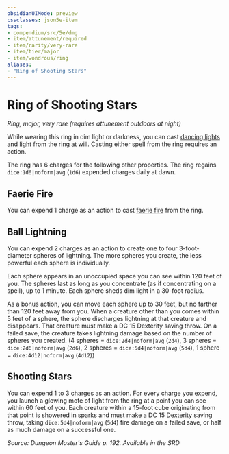 ```yaml
---
obsidianUIMode: preview
cssclasses: json5e-item
tags:
- compendium/src/5e/dmg
- item/attunement/required
- item/rarity/very-rare
- item/tier/major
- item/wondrous/ring
aliases: 
- "Ring of Shooting Stars"
---
```

# Ring of Shooting Stars
*Ring, major, very rare (requires attunement outdoors at night)*  


While wearing this ring in dim light or darkness, you can cast [dancing lights](2-Mechanics/CLI/spells/dancing-lights.md) and [light](2-Mechanics/CLI/spells/light.md) from the ring at will. Casting either spell from the ring requires an action.

The ring has 6 charges for the following other properties. The ring regains `dice:1d6|noform|avg` (`1d6`) expended charges daily at dawn.

## Faerie Fire

You can expend 1 charge as an action to cast [faerie fire](2-Mechanics/CLI/spells/faerie-fire.md) from the ring.

## Ball Lightning

You can expend 2 charges as an action to create one to four 3-foot-diameter spheres of lightning. The more spheres you create, the less powerful each sphere is individually.

Each sphere appears in an unoccupied space you can see within 120 feet of you. The spheres last as long as you concentrate (as if concentrating on a spell), up to 1 minute. Each sphere sheds dim light in a 30-foot radius.

As a bonus action, you can move each sphere up to 30 feet, but no farther than 120 feet away from you. When a creature other than you comes within 5 feet of a sphere, the sphere discharges lightning at that creature and disappears. That creature must make a DC 15 Dexterity saving throw. On a failed save, the creature takes lightning damage based on the number of spheres you created. (4 spheres = `dice:2d4|noform|avg` (`2d4`), 3 spheres = `dice:2d6|noform|avg` (`2d6`), 2 spheres = `dice:5d4|noform|avg` (`5d4`), 1 sphere = `dice:4d12|noform|avg` (`4d12`))

## Shooting Stars

You can expend 1 to 3 charges as an action. For every charge you expend, you launch a glowing mote of light from the ring at a point you can see within 60 feet of you. Each creature within a 15-foot cube originating from that point is showered in sparks and must make a DC 15 Dexterity saving throw, taking `dice:5d4|noform|avg` (`5d4`) fire damage on a failed save, or half as much damage on a successful one.

*Source: Dungeon Master's Guide p. 192. Available in the <span title='Systems Reference Document (5.1)'>SRD</span>*